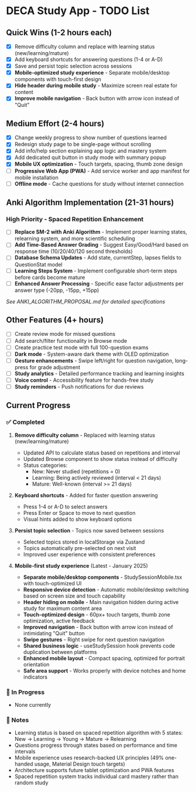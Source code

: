 # DECA Study App - TODO List

## Quick Wins (1-2 hours each)
- [x] Remove difficulty column and replace with learning status (new/learning/mature)
- [x] Add keyboard shortcuts for answering questions (1-4 or A-D)
- [x] Save and persist topic selection across sessions
- [x] **Mobile-optimized study experience** - Separate mobile/desktop components with touch-first design
- [x] **Hide header during mobile study** - Maximize screen real estate for content
- [x] **Improve mobile navigation** - Back button with arrow icon instead of "Quit"

## Medium Effort (2-4 hours)
- [x] Change weekly progress to show number of questions learned
- [x] Redesign study page to be single-page without scrolling
- [x] Add info/help section explaining app logic and mastery system
- [x] Add dedicated quit button in study mode with summary popup
- [x] **Mobile UX optimization** - Touch targets, spacing, thumb zone design
- [ ] **Progressive Web App (PWA)** - Add service worker and app manifest for mobile installation
- [ ] **Offline mode** - Cache questions for study without internet connection

## Anki Algorithm Implementation (21-31 hours)

### High Priority - Spaced Repetition Enhancement
- [ ] **Replace SM-2 with Anki Algorithm** - Implement proper learning states, relearning system, and more scientific scheduling
- [ ] **Add Time-Based Answer Grading** - Suggest Easy/Good/Hard based on response time (10/20/40/120 second thresholds)
- [ ] **Database Schema Updates** - Add state, currentStep, lapses fields to QuestionStat model
- [ ] **Learning Steps System** - Implement configurable short-term steps before cards become mature
- [ ] **Enhanced Answer Processing** - Specific ease factor adjustments per answer type (-20pp, -15pp, +15pp)

*See ANKI_ALGORITHM_PROPOSAL.md for detailed specifications*

## Other Features (4+ hours)
- [ ] Create review mode for missed questions
- [ ] Add search/filter functionality in Browse mode
- [ ] Create practice test mode with full 100-question exams
- [ ] **Dark mode** - System-aware dark theme with OLED optimization
- [ ] **Gesture enhancements** - Swipe left/right for question navigation, long-press for grade adjustment
- [ ] **Study analytics** - Detailed performance tracking and learning insights
- [ ] **Voice control** - Accessibility feature for hands-free study
- [ ] **Study reminders** - Push notifications for due reviews

## Current Progress

### ✅ Completed
1. **Remove difficulty column** - Replaced with learning status (new/learning/mature)
   - Updated API to calculate status based on repetitions and interval
   - Updated Browse component to show status instead of difficulty
   - Status categories:
     - New: Never studied (repetitions = 0)
     - Learning: Being actively reviewed (interval < 21 days)
     - Mature: Well-known (interval >= 21 days)

2. **Keyboard shortcuts** - Added for faster question answering
   - Press 1-4 or A-D to select answers
   - Press Enter or Space to move to next question
   - Visual hints added to show keyboard options

3. **Persist topic selection** - Topics now saved between sessions
   - Selected topics stored in localStorage via Zustand
   - Topics automatically pre-selected on next visit
   - Improved user experience with consistent preferences

4. **Mobile-first study experience** (Latest - January 2025)
   - **Separate mobile/desktop components** - StudySessionMobile.tsx with touch-optimized UI
   - **Responsive device detection** - Automatic mobile/desktop switching based on screen size and touch capability
   - **Header hiding on mobile** - Main navigation hidden during active study for maximum content area
   - **Touch-optimized design** - 60px+ touch targets, thumb zone optimization, active feedback
   - **Improved navigation** - Back button with arrow icon instead of intimidating "Quit" button
   - **Swipe gestures** - Right swipe for next question navigation
   - **Shared business logic** - useStudySession hook prevents code duplication between platforms
   - **Enhanced mobile layout** - Compact spacing, optimized for portrait orientation
   - **Safe area support** - Works properly with device notches and home indicators

### 🚧 In Progress
- None currently

### 📝 Notes
- Learning status is based on spaced repetition algorithm with 5 states: New → Learning → Young → Mature → Relearning
- Questions progress through states based on performance and time intervals
- Mobile experience uses research-backed UX principles (49% one-handed usage, Material Design touch targets)
- Architecture supports future tablet optimization and PWA features
- Spaced repetition system tracks individual card mastery rather than random study